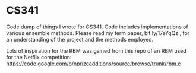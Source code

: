 CS341
=====

Code dump of things I wrote for CS341.
Code includes implementations of various ensemble methods. Please read my term paper, bit.ly/17eYqQz , for an understanding of the project and the methods employed.

Lots of inspiration for the RBM was gained from this repo of an RBM used for the Netflix competition: https://code.google.com/p/nprizeadditions/source/browse/trunk/rbm.c


